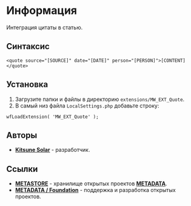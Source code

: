 # Информация

Интеграция цитаты в статью.

## Синтаксис

```
<quote source="[SOURCE]" date="[DATE]" person="[PERSON]">[CONTENT]</quote>
```

## Установка

1. Загрузите папки и файлы в директорию `extensions/MW_EXT_Quote`.
2. В самый низ файла `LocalSettings.php` добавьте строку:

```
wfLoadExtension( 'MW_EXT_Quote' );
```

## Авторы

- [**Kitsune Solar**](https://kitsune.solar/) - разработчик.

## Ссылки

- [**METASTORE**](https://metastore.pro/) - хранилище открытых проектов [**METADATA**](https://metadata.foundation/).
- [**METADATA / Foundation**](https://metadata.foundation/) - поддержка и разработка открытых проектов.
